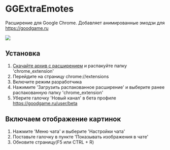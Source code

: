 # GGExtraEmotes
Расширение для Google Chrome. Добавляет анимированные эмодзи для https://goodgame.ru  
  
<img  src="https://c0IIwr.github.io/GGExtraEmotes/preview.gif">  

## Установка  
1. <a href="https://github.com/c0IIwr/GGExtraEmotes/archive/refs/heads/main.zip">Скачайте архив с расширением</a> и распакуйте папку 'chrome_extension'
2. Перейдите на страницу chrome://extensions  
3. Включите режим разработчика  
4. Нажимите 'Загрузить распакованное расширение' и выберите ранее распакованную папку 'chrome_extension'
5. Уберите галочку 'Новый канал' в бета профиле https://goodgame.ru/user/beta

## Включаем отображение картинок  
1. Нажмите 'Меню чата' и выберите 'Настройки чата'
2. Поставьте галочку в пункте 'Показывать изображения в чате'  
3. Обновите страницу(F5 или CTRL + R)

